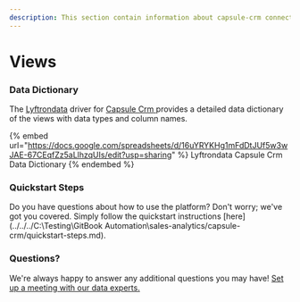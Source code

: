 ```yaml
---
description: This section contain information about capsule-crm connector views information
---
```


# Views

### Data Dictionary

The [Lyftrondata](https://www.lyftrondata.com/) driver for [Capsule Crm](https://www.lyftrondata.com/integration/sales-analytics/capsule//)[ ](https://www.lyftrondata.com/integration/capsule-crm/)provides a detailed data dictionary of the views with data types and column names.

{% embed url="https://docs.google.com/spreadsheets/d/16uYRYKHg1mFdDtJUf5w3wJAE-67CEqfZz5aLlhzqUIs/edit?usp=sharing" %}
Lyftrondata Capsule Crm Data Dictionary
{% endembed %}

### Quickstart Steps

Do you have questions about how to use the platform? Don't worry; we've got you covered. Simply follow the quickstart instructions [here](../../../C:\Testing\GitBook Automation\sales-analytics/capsule-crm/quickstart-steps.md).

### Questions? <a href="#questions" id="questions"></a>

We're always happy to answer any additional questions you may have! [Set up a meeting with our data experts.](https://www.lyftrondata.com/book-a-meeting/)


